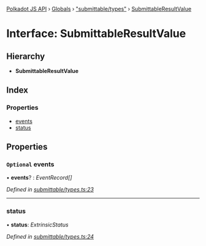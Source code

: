 [Polkadot JS API](../README.md) › [Globals](../globals.md) › ["submittable/types"](../modules/_submittable_types_.md) › [SubmittableResultValue](_submittable_types_.submittableresultvalue.md)

# Interface: SubmittableResultValue

## Hierarchy

* **SubmittableResultValue**

## Index

### Properties

* [events](_submittable_types_.submittableresultvalue.md#optional-events)
* [status](_submittable_types_.submittableresultvalue.md#status)

## Properties

### `Optional` events

• **events**? : *EventRecord[]*

*Defined in [submittable/types.ts:23](https://github.com/polkadot-js/api/blob/ca186a4b2c/packages/api/src/submittable/types.ts#L23)*

___

###  status

• **status**: *ExtrinsicStatus*

*Defined in [submittable/types.ts:24](https://github.com/polkadot-js/api/blob/ca186a4b2c/packages/api/src/submittable/types.ts#L24)*
